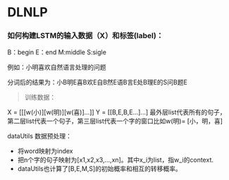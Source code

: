 # DLNLP
### 如何构建LSTM的输入数据（X）和标签(label)：
B：begin  E：end  M:middle   S:sigle


例如：小明喜欢自然语言处理的问题

分词后的结果为：小B明E喜B欢E自B然E语B言E处B理E的S问B题E
>训练数据：

X = [[[w(小)][w(明)][w(喜)]...]] Y = [[B,E,B,E...]...]
最外层list代表所有的句子，第二层list代表一个句子，第三层list代表一个字的窗口比如w(明)= [小，明，喜]

dataUtils 数据预处理：
- 将word映射为index
- 把n个字的句子映射为[x1,x2,x3,...,xn]。其中x_i为list，指w_i的context.
- dataUtils也计算了[B,E,M,S]的初始概率和相互的转移概率。
